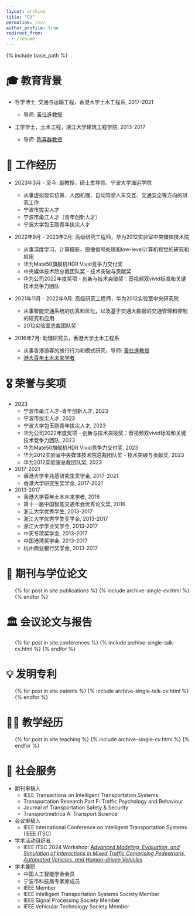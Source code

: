 ```yaml
---
layout: archive
title: "CV"
permalink: /cv/
author_profile: true
redirect_from:
  - /resume
---
```


{% include base_path %}

🎓 教育背景
======
* 哲学博士, 交通与运输工程，香港大学土木工程系, 2017-2021
  * 导师: [黃仕進教授](https://www.civil.hku.hk/scwong/)

* 工学学士，土木工程，浙江大学建筑工程学院, 2013-2017
  * 导师: [陈喜群教授](https://person.zju.edu.cn/xiqun)

💼 工作经历
======
* 2023年3月 - 至今: 副教授，硕士生导师，宁波大学海运学院
  * 从事虚拟现实仿真、人因机理、自动驾驶人车交互、交通安全等方向的研究工作
  * 宁波市拔尖人才
  * 宁波市甬江人才（青年创新人才）
  * 宁波大学包玉刚青年拔尖人才

* 2022年9月 - 2023年2月: 高级研究工程师，华为2012实验室中央媒体技术院
  * 从事深度学习、计算摄影、图像信号处理和low-level计算机视觉的研究和应用
  * 华为Mate50旗舰机HDR Vivid竞争力交付奖
  * 中央媒体技术院总裁团队奖 - 技术突破与贡献奖
  * 华为公司2022年度奖项 - 创新与技术突破奖：音视频双vivid标准和关键技术竞争力团队

* 2021年11月 - 2022年9月: 高级研究工程师，华为2012实验室中央研究院
  * 从事智能交通系统的仿真和优化，以及基于交通大数据的交通管理和控制的研究和应用
  * 2012实验室总裁团队奖
    
* 2016年7月: 助理研究员，香港大学土木工程系
  * 从事香港游客的旅行行为和模式研究，导师: [黃仕進教授](https://www.civil.hku.hk/scwong/)
  * [港大百年土木未来学者](https://www.civil.hku.hk/hkuccfs/)

🎖 荣誉与奖项
======
* 2023
  * 宁波市甬江人才-青年创新人才, 2023
  * 宁波市拔尖人才, 2023
  * 宁波大学包玉刚青年拔尖人才, 2023
  * 华为公司2022年度奖项 - 创新与技术突破奖：音视频双vivid标准和关键技术竞争力团队, 2023
  * 华为Mate50旗舰机HDR Vivid竞争力交付奖, 2023
  * 华为2012实验室中央媒体技术院总裁团队奖 - 技术突破与贡献奖, 2023
  * 华为2012实验室总裁团队奖, 2023
* 2017-2021
  * 香港大学李兆基研究生奖学金, 2017-2021
  * 香港大学研究生奖学金, 2017-2021
* 2013-2017
  * 香港大学百年土木未来学者, 2016
  * 第十一届中国智能交通年会优秀论文奖, 2016
  * 浙江大学优秀学生, 2013-2017
  * 浙江大学优秀学生奖学金, 2013-2017
  * 浙江大学学业奖学金, 2013-2017
  * 中天专项奖学金, 2013-2017
  * 中国港湾奖学金, 2013-2017
  * 杭州商业银行奖学金, 2013-2017
    
📄 期刊与学位论文
======
  <ul>{% for post in site.publications %}
    {% include archive-single-cv.html %}
  {% endfor %}</ul>
  
🏛️ 会议论文与报告
======
  <ul>{% for post in site.conferences %}
    {% include archive-single-talk-cv.html %}
  {% endfor %}</ul>

💡 发明专利
======
  <ul>{% for post in site.patents %}
    {% include archive-single-talk-cv.html %}
  {% endfor %}</ul>
  
👨‍🏫 教学经历
======
  <ul>{% for post in site.teaching %}
    {% include archive-single-cv.html %}
  {% endfor %}</ul>
  
🤝 社会服务
======
* 期刊审稿人
  * IEEE Transactions on Intelligent Transportation Systems
  * Transportation Research Part F: Traffic Psychology and Behaviour
  * Journal of Transportation Safety & Security
  * Transportmetrica A: Transport Science
* 会议审稿人
  * IEEE International Conference on Intelligent Transportation Systems (IEEE ITSC)
* 学术活动组织者
  * IEEE ITSC 2024 Workshop: [*Advanced Modeling, Evaluation, and Simulation of Interactions in Mixed Traffic Comprising Pedestrians, Automated Vehicles, and Human-driven Vehicles*](https://sites.google.com/view/workshop-itsc-2024/)
* 学术兼职
  * 中国人工智能学会会员
  * 宁波市科技局专家库成员
  * IEEE Member
  * IEEE Intelligent Transportation Systems Society Member
  * IEEE Signal Processing Society Member
  * IEEE Vehicular Technology Society Member
